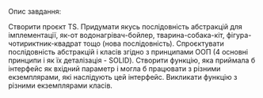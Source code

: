 Опис завдання: 

Створити проєкт TS.
Придумати якусь послідовність абстракцій для імплементації, як-от водонагрівач-бойлер, тварина-собака-кіт, фігура-чотириктник-квадрат тощо (нова послідовність). 
Спроєктувати послідовність абстракцій і класів згідно з принципами ООП (4 основні принципи і як їх деталізація - SOLID). 
Створити функцію, яка приймала б інтерфейс як вхідний параметр і могла б працювати з різними екземплярами, які наслідують цей інтерфейс.
Викликати функцію з різними екземплярами класів.
